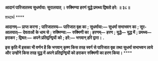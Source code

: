 **आदानं पारिजातस्य सुधर्माया: सुरालयात् ।** **रुक्मिण्या हरणं युद्धे प्रमथ्य द्विषतो हरे: ॥ ३८॥** 

शब्दार्थ **** 

**आदानम्—** **प्राप्त करना** **; पारिजातस्य—** **पारिजात वृक्ष का** **; सुधर्माया:—** **सुधर्मा सभाभवन का** **; सुर-आलयात्—** **देवताओं** **के धाम से** **; रुक्मिण्या:—** **रुक्मिणी का** **; हरणम्—** **हरण** **; युद्धे—** **युद्ध में** **; प्रमथ्य—** **हराकर** **; द्विषत:—** **अपने प्रतिद्वन्द्वियों** **को** **; हरे:—** **भगवान् हरि द्वारा।** **.** 

**इस कृति में इसका भी वर्णन है कि भगवान् कृष्ण किस तरह स्वर्ग से पारिजात वृक्ष** **तथा सुधर्मा सभाभवन लाये और उन्होंने किस तरह युद्ध में अपने प्रतिद्वन्द्वियों को हराकर** **रुक्मिणी का हरण किया।** **** 
